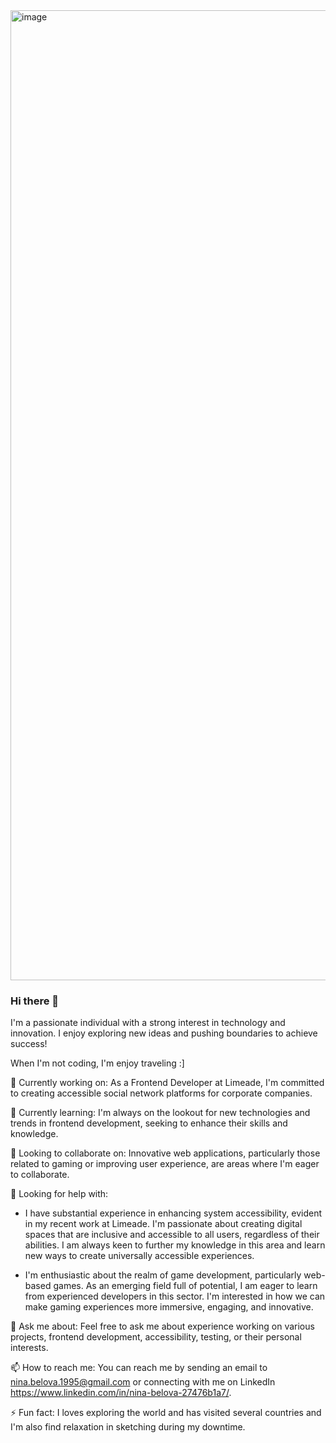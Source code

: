 <img width="1552" alt="image" src="https://user-images.githubusercontent.com/63970475/231889078-b8a90250-ef67-411d-889b-3b872d068c0b.png">

### Hi there 👋

I'm a passionate individual with a strong interest in technology and innovation. 
I enjoy exploring new ideas and pushing boundaries to achieve success!

When I'm not coding, I'm enjoy traveling :]

🔭 Currently working on:
As a Frontend Developer at Limeade, I'm committed to creating accessible social network platforms for corporate companies.

🌱 Currently learning:
I'm always on the lookout for new technologies and trends in frontend development, seeking to enhance their skills and knowledge.

👯 Looking to collaborate on:
Innovative web applications, particularly those related to gaming or improving user experience, are areas where I'm eager to collaborate.

🤔 Looking for help with:
* I have substantial experience in enhancing system accessibility, evident in my recent work at Limeade. 
I'm passionate about creating digital spaces that are inclusive and accessible to all users, regardless of their abilities. 
I am always keen to further my knowledge in this area and learn new ways to create universally accessible experiences.

* I'm enthusiastic about the realm of game development, particularly web-based games. As an emerging field full of potential, I am eager to learn from experienced developers in this sector. I'm interested in how we can make gaming experiences more immersive, engaging, and innovative.

💬 Ask me about:
Feel free to ask me about experience working on various projects, frontend development, accessibility, testing, or their personal interests.

📫 How to reach me:
You can reach me by sending an email to nina.belova.1995@gmail.com or connecting with me on LinkedIn https://www.linkedin.com/in/nina-belova-27476b1a7/.

⚡ Fun fact:
I loves exploring the world and has visited several countries and I'm also find relaxation in sketching during my downtime.
